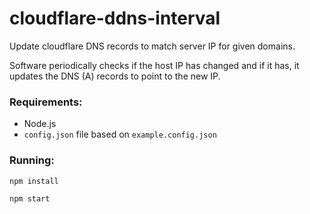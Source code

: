 # cloudflare-ddns-interval

Update cloudflare DNS records to match server IP for given domains.

Software periodically checks if the host IP has changed and if it has, it updates the DNS (A) records to point to the new IP.

### Requirements:
* Node.js
* ``config.json`` file based on ``example.config.json``

### Running:

``npm install``

``npm start``